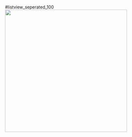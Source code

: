 
    
#listview_seperated_100
 <img src="./listview_seperated_100/listview_seperated_100.png" height="400">